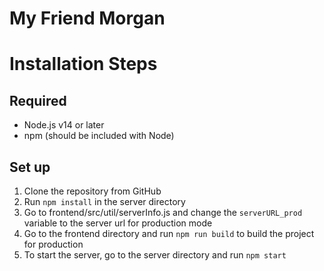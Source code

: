 # My Friend Morgan
# **Installation Steps**

## Required
- Node.js v14 or later
- npm (should be included with Node)

## Set up
1. Clone the repository from GitHub
2. Run ```npm install``` in the server directory
3. Go to frontend/src/util/serverInfo.js and change the ```serverURL_prod``` variable to the server url for production mode
4. Go to the frontend directory and run ```npm run build``` to build the project for production
5. To start the server,  go to the server directory and run ```npm start```